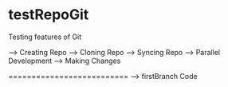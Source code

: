 # testRepoGit
Testing features of Git

--> Creating Repo
--> Cloning Repo
--> Syncing Repo
--> Parallel Development
--> Making Changes

==========================
--> firstBranch Code
